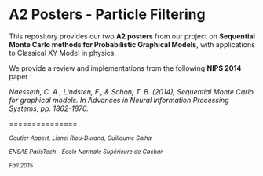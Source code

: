 # A2 Posters - Particle Filtering

This repository provides our two **A2 posters** from our project on **Sequential Monte Carlo methods for Probabilistic Graphical Models**, with applications to Classical XY Model in physics.

We provide a review and implementations from the following **NIPS 2014** paper :

*Naesseth, C. A., Lindsten, F., & Schon, T. B. (2014), Sequential Monte Carlo for graphical models. In Advances in Neural Information Processing Systems, pp. 1862-1870.*


===============

<sup>*Gautier Appert, Lionel Riou-Durand, Guillaume Salha*

<sup>*ENSAE ParisTech - École Normale Supérieure de Cachan*

<sup>*Fall 2015*
